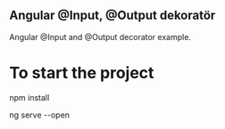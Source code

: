 ## Angular @Input, @Output dekoratör
Angular @Input and @Output decorator example. 

# To start the project
npm install

ng serve --open
